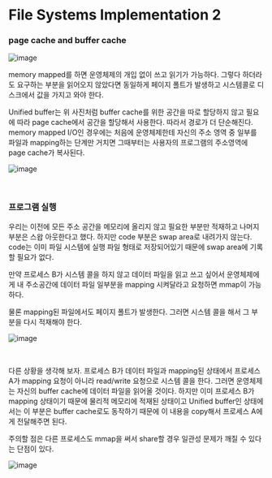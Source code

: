 # File Systems Implementation 2

### page cache and buffer cache

![image](https://user-images.githubusercontent.com/62419307/116691208-77632500-a9f5-11eb-8bbb-23017da819b8.png)

memory mapped를 하면 운영체제의 개입 없이 쓰고 읽기가 가능하다. 그렇다 하더라도 요구하는 부분을 읽어오지 않았다면 동일하게 페이지 폴트가 발생하고 시스템콜로 디스크에서 값을 가지고 와야 한다. 

Unified buffer는 위 사진처럼 buffer cache를 위한 공간을 따로 할당하지 않고 필요에 따라 page cache에서 공간을 할당해서 사용한다. 따라서 경로가 더 단순해진다. memory mapped I/O인 경우에는 처음에 운영체제한테 자신의 주소 영역 중 일부를 파일과 mapping하는 단계만 거치면 그때부터는 사용자의 프로그램의 주소영역에 page cache가 복사된다.

![image](https://user-images.githubusercontent.com/62419307/116691155-62869180-a9f5-11eb-9708-2c564750e1e0.png)

<br>

### 프로그램 실행

우리는 이전에 모든 주소 공간을 메모리에 올리지 않고 필요한 부분만 적재하고 나머지 부분은 스왑 아웃한다고 했다. 하지만 code 부분은 swap area로 내려가지 않는다. code는 이미 파일 시스템에 실행 파일 형태로 저장되어있기 때문에 swap area에 기록할 필요가 없다.

만약 프로세스 B가 시스템 콜을 하지 않고 데이터 파일을 읽고 쓰고 싶어서 운영체제에게 내 주소공간에 데이터 파일 일부분을 mapping 시켜달라고 요청하면 mmap이 가능하다. 

물론 mapping된 파일에서도 페이지 폴트가 발생한다. 그러면 시스템 콜을 해서 그 부분을 다시 적재해야 한다.

![image](https://user-images.githubusercontent.com/62419307/116691485-d1fc8100-a9f5-11eb-8d7f-95466008dd71.png)

<br>

다른 상황을 생각해 보자. 프로세스 B가 데이터 파일과 mapping된 상태에서 프로세스 A가 mapping 요청이 아니라 read/write 요청으로 시스템 콜을 한다. 그러면 운영체제는 자신의 buffer cache에 데이터 파일을 읽어올 것이다. 하지만 이미 프로세스 B가 mapping 상태이기 때문에 물리적 메모리에 적재된 상태이고 Unified buffer인 상태에서는 이 부분은 buffer cache로도 동작하기 때문에 이 내용을 copy해서 프로세스 A에게 전달해주면 된다. 

주의할 점은 다른 프로세스도 mmap을 써서 share할 경우 일관성 문제가 깨질 수 있다는 단점이 있다.

![image](https://user-images.githubusercontent.com/62419307/116691630-0a03c400-a9f6-11eb-9b0c-1e2f2092a35e.png)